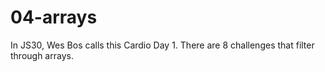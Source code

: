 # 04-arrays

In JS30, Wes Bos calls this Cardio Day 1. There are 8 challenges that filter through arrays.
